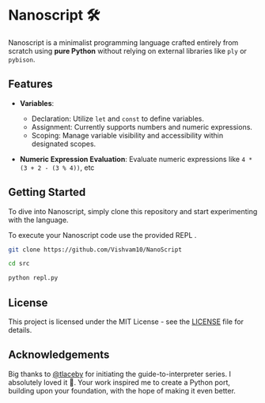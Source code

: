 # Nanoscript 🛠️

Nanoscript is a minimalist programming language crafted entirely from scratch using **pure Python** without relying on external libraries like `ply` or `pybison`.

## Features 

- **Variables**:
    - Declaration: Utilize `let` and `const` to define variables.
    - Assignment: Currently supports numbers and numeric expressions.
    - Scoping: Manage variable visibility and accessibility within designated scopes.

- **Numeric Expression Evaluation**: Evaluate numeric expressions like `4 * (3 + 2 - (3 % 4))`, etc

## Getting Started 

To dive into Nanoscript, simply clone this repository and start experimenting with the language. 

To execute your Nanoscript code use the provided REPL .

```bash
git clone https://github.com/Vishvam10/NanoScript

cd src

python repl.py
```

## License 

This project is licensed under the MIT License - see the [LICENSE](LICENSE) file for details.

## Acknowledgements 

Big thanks to [@tlaceby]('https://github.com/tlaceby) for initiating the guide-to-interpreter series. I absolutely loved it 💛. Your work inspired me to create a Python port, building upon your foundation, with the hope of making it even better.